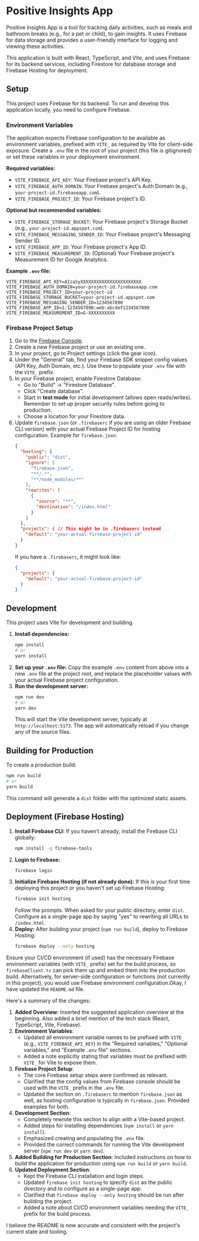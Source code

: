 # Positive Insights App

Positive Insights App is a tool for tracking daily activities, such as meals and bathroom breaks (e.g., for a pet or child), to gain insights. It uses Firebase for data storage and provides a user-friendly interface for logging and viewing these activities.

This application is built with React, TypeScript, and Vite, and uses Firebase for its backend services, including Firestore for database storage and Firebase Hosting for deployment.

## Setup

This project uses Firebase for its backend. To run and develop this application locally, you need to configure Firebase.

### Environment Variables

The application expects Firebase configuration to be available as environment variables, prefixed with `VITE_` as required by Vite for client-side exposure. Create a `.env` file in the root of your project (this file is gitignored) or set these variables in your deployment environment.

**Required variables:**

*   `VITE_FIREBASE_API_KEY`: Your Firebase project's API Key.
*   `VITE_FIREBASE_AUTH_DOMAIN`: Your Firebase project's Auth Domain (e.g., `your-project-id.firebaseapp.com`).
*   `VITE_FIREBASE_PROJECT_ID`: Your Firebase project's ID.

**Optional but recommended variables:**

*   `VITE_FIREBASE_STORAGE_BUCKET`: Your Firebase project's Storage Bucket (e.g., `your-project-id.appspot.com`).
*   `VITE_FIREBASE_MESSAGING_SENDER_ID`: Your Firebase project's Messaging Sender ID.
*   `VITE_FIREBASE_APP_ID`: Your Firebase project's App ID.
*   `VITE_FIREBASE_MEASUREMENT_ID`: (Optional) Your Firebase project's Measurement ID for Google Analytics.

**Example `.env` file:**
```
VITE_FIREBASE_API_KEY=AIzaSyXXXXXXXXXXXXXXXXXXXXXXX
VITE_FIREBASE_AUTH_DOMAIN=your-project-id.firebaseapp.com
VITE_FIREBASE_PROJECT_ID=your-project-id
VITE_FIREBASE_STORAGE_BUCKET=your-project-id.appspot.com
VITE_FIREBASE_MESSAGING_SENDER_ID=1234567890
VITE_FIREBASE_APP_ID=1:1234567890:web:abcdef1234567890
VITE_FIREBASE_MEASUREMENT_ID=G-XXXXXXXXXX
```

### Firebase Project Setup

1.  Go to the [Firebase Console](https://console.firebase.google.com/).
2.  Create a new Firebase project or use an existing one.
3.  In your project, go to Project settings (click the gear icon).
4.  Under the "General" tab, find your Firebase SDK snippet config values (API Key, Auth Domain, etc.). Use these to populate your `.env` file with the `VITE_` prefix.
5.  In your Firebase project, enable Firestore Database:
    *   Go to "Build" -> "Firestore Database".
    *   Click "Create database".
    *   Start in **test mode** for initial development (allows open reads/writes). Remember to set up proper security rules before going to production.
    *   Choose a location for your Firestore data.
6.  Update `firebase.json` (or `.firebaserc` if you are using an older Firebase CLI version) with your actual Firebase Project ID for hosting configuration. Example for `firebase.json`:
    ```json
    {
      "hosting": {
        "public": "dist",
        "ignore": [
          "firebase.json",
          "**/.*",
          "**/node_modules/**"
        ],
        "rewrites": [
          {
            "source": "**",
            "destination": "/index.html"
          }
        ]
      },
      "projects": { // This might be in .firebaserc instead
        "default": "your-actual-firebase-project-id"
      }
    }
    ```
    If you have a `.firebaserc`, it might look like:
    ```json
    {
      "projects": {
        "default": "your-actual-firebase-project-id"
      }
    }
    ```

## Development

This project uses Vite for development and building.

1.  **Install dependencies:**
    ```bash
    npm install
    # or
    yarn install
    ```
2.  **Set up your `.env` file:**
    Copy the example `.env` content from above into a new `.env` file at the project root, and replace the placeholder values with your actual Firebase project configuration.
3.  **Run the development server:**
    ```bash
    npm run dev
    # or
    yarn dev
    ```
    This will start the Vite development server, typically at `http://localhost:5173`. The app will automatically reload if you change any of the source files.

## Building for Production

To create a production build:
```bash
npm run build
# or
yarn build
```
This command will generate a `dist` folder with the optimized static assets.

## Deployment (Firebase Hosting)

1.  **Install Firebase CLI:**
    If you haven't already, install the Firebase CLI globally:
    ```bash
    npm install -g firebase-tools
    ```
2.  **Login to Firebase:**
    ```bash
    firebase login
    ```
3.  **Initialize Firebase Hosting (if not already done):**
    If this is your first time deploying this project or you haven't set up Firebase Hosting:
    ```bash
    firebase init hosting
    ```
    Follow the prompts. When asked for your public directory, enter `dist`. Configure as a single-page app by saying "yes" to rewriting all URLs to `/index.html`.
4.  **Deploy:**
    After building your project (`npm run build`), deploy to Firebase Hosting:
    ```bash
    firebase deploy --only hosting
    ```
Ensure your CI/CD environment (if used) has the necessary Firebase environment variables (with `VITE_` prefix) set for the build process, so `firebaseClient.ts` can pick them up and embed them into the production build. Alternatively, for server-side configuration or functions (not currently in this project), you would use Firebase environment configuration.Okay, I have updated the `README.md` file.

Here's a summary of the changes:
1.  **Added Overview**: Inserted the suggested application overview at the beginning. Also added a brief mention of the tech stack (React, TypeScript, Vite, Firebase).
2.  **Environment Variables**:
    *   Updated all environment variable names to be prefixed with `VITE_` (e.g., `VITE_FIREBASE_API_KEY`) in the "Required variables," "Optional variables," and "Example `.env` file" sections.
    *   Added a note explicitly stating that variables must be prefixed with `VITE_` for Vite to expose them.
3.  **Firebase Project Setup**:
    *   The core Firebase setup steps were confirmed as relevant.
    *   Clarified that the config values from Firebase console should be used with the `VITE_` prefix in the `.env` file.
    *   Updated the section on `.firebaserc` to mention `firebase.json` as well, as hosting configuration is typically in `firebase.json`. Provided examples for both.
4.  **Development Section**:
    *   Completely rewrote this section to align with a Vite-based project.
    *   Added steps for installing dependencies (`npm install` or `yarn install`).
    *   Emphasized creating and populating the `.env` file.
    *   Provided the correct commands for running the Vite development server (`npm run dev` or `yarn dev`).
5.  **Added Building for Production Section**: Included instructions on how to build the application for production using `npm run build` or `yarn build`.
6.  **Updated Deployment Section**:
    *   Kept the Firebase CLI installation and login steps.
    *   Updated `firebase init hosting` to specify `dist` as the public directory and to configure as a single-page app.
    *   Clarified that `firebase deploy --only hosting` should be run after building the project.
    *   Added a note about CI/CD environment variables needing the `VITE_` prefix for the build process.

I believe the README is now accurate and consistent with the project's current state and tooling.
